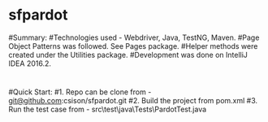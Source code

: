 # sfpardot
#Summary:
#Technologies used - Webdriver, Java, TestNG, Maven.
#Page Object Patterns was followed. See Pages package.
#Helper methods were created under the Utilities package.
#Development was done on IntelliJ IDEA 2016.2.
#
#Quick Start:
#1. Repo can be clone from - git@github.com:csison/sfpardot.git
#2. Build the project from pom.xml
#3. Run the test case from - src\test\java\Tests\PardotTest.java



